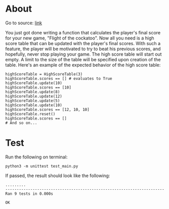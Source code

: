# About

Go to source: [link](https://www.codewars.com/kata/5962bbea6878a381ed000036/)

You just got done writing a function that calculates the player's final score for your new game, "Flight of the cockatoo". Now all you need is a high score table that can be updated with the player's final scores. With such a feature, the player will be motivated to try to beat his previous scores, and hopefully, never stop playing your game. The high score table will start out empty. A limit to the size of the table will be specified upon creation of the table. Here's an example of the expected behavior of the high score table:

```
highScoreTable = HighScoreTable(3)
highScoreTable.scores == [] # evaluates to True
highScoreTable.update(10)
highScoreTable.scores == [10]
highScoreTable.update(8)
highScoreTable.update(12)
highScoreTable.update(5)
highScoreTable.update(10)
highScoreTable.scores == [12, 10, 10]
highScoreTable.reset()
highScoreTable.scores == []
# And so on...
```

# Test

Run the following on terminal:

```
python3 -m unittest test_main.py
```

If passed, the result should look like the following:

```
.........
----------------------------------------------------------------------
Ran 9 tests in 0.000s

OK
```